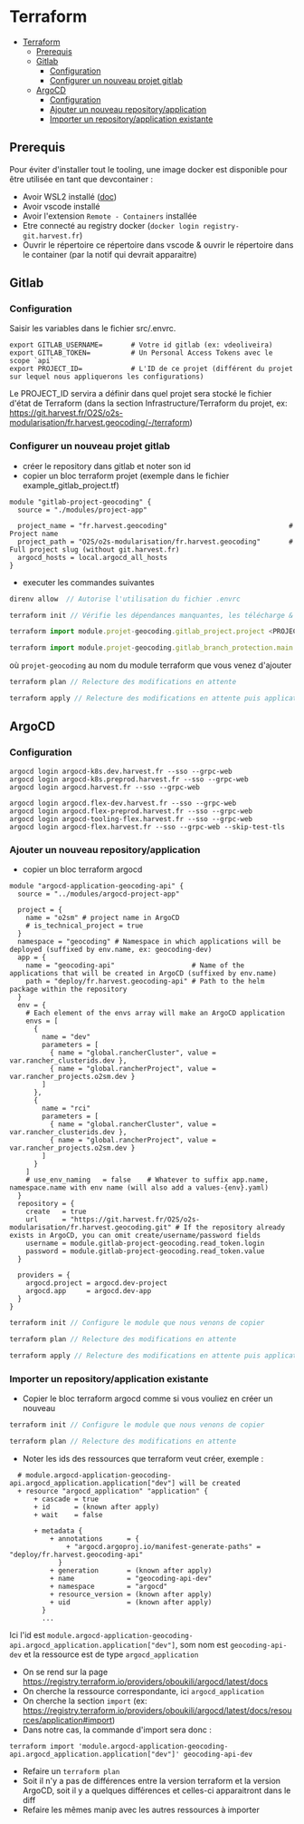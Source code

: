 # Terraform

- [Terraform](#terraform)
  - [Prerequis](#prerequis)
  - [Gitlab](#gitlab)
    - [Configuration](#configuration)
    - [Configurer un nouveau projet gitlab](#configurer-un-nouveau-projet-gitlab)
  - [ArgoCD](#argocd)
    - [Configuration](#configuration-1)
    - [Ajouter un nouveau repository/application](#ajouter-un-nouveau-repositoryapplication)
    - [Importer un repository/application existante](#importer-un-repositoryapplication-existante)

## Prerequis

Pour éviter d'installer tout le tooling, une image docker est disponible pour être utilisée en tant que devcontainer :
* Avoir WSL2 installé ([doc](https://docs.microsoft.com/fr-fr/windows/wsl/install))
* Avoir vscode installé
* Avoir l'extension `Remote - Containers` installée
* Etre connecté au registry docker (`docker login registry-git.harvest.fr`)
* Ouvrir le répertoire ce répertoire dans vscode & ouvrir le répertoire dans le container (par la notif qui devrait apparaitre)

## Gitlab

### Configuration

Saisir les variables dans le fichier src/.envrc.
```shell
export GITLAB_USERNAME=       # Votre id gitlab (ex: vdeoliveira)
export GITLAB_TOKEN=          # Un Personal Access Tokens avec le scope `api`
export PROJECT_ID=            # L'ID de ce projet (différent du projet sur lequel nous appliquerons les configurations)
```
Le PROJECT_ID servira a définir dans quel projet sera stocké le fichier d'état de Terraform (dans la section Infrastructure/Terraform du projet, ex: https://git.harvest.fr/O2S/o2s-modularisation/fr.harvest.geocoding/-/terraform)

### Configurer un nouveau projet gitlab
- créer le repository dans gitlab et noter son id
- copier un bloc terraform projet (exemple dans le fichier example_gitlab_project.tf)
```hcl
module "gitlab-project-geocoding" {
  source = "./modules/project-app"

  project_name = "fr.harvest.geocoding"                              # Project name
  project_path = "O2S/o2s-modularisation/fr.harvest.geocoding"       # Full project slug (without git.harvest.fr)
  argocd_hosts = local.argocd_all_hosts
}
```
- executer les commandes suivantes

```javascript
direnv allow  // Autorise l'utilisation du fichier .envrc
```

```javascript
terraform init // Vérifie les dépendances manquantes, les télécharge & génère le fichier .lock.hcl
```

```javascript
terraform import module.projet-geocoding.gitlab_project.project <PROJECT_ID>
```

```javascript
terraform import module.projet-geocoding.gitlab_branch_protection.main <PROJECT_ID>:main
```
où `projet-geocoding` au nom du module terraform que vous venez d'ajouter

```javascript
terraform plan // Relecture des modifications en attente
```

```javascript
terraform apply // Relecture des modifications en attente puis application après confirmation
```


## ArgoCD

### Configuration

```shell
argocd login argocd-k8s.dev.harvest.fr --sso --grpc-web
argocd login argocd-k8s.preprod.harvest.fr --sso --grpc-web
argocd login argocd.harvest.fr --sso --grpc-web

argocd login argocd.flex-dev.harvest.fr --sso --grpc-web
argocd login argocd.flex-preprod.harvest.fr --sso --grpc-web
argocd login argocd-tooling-flex.harvest.fr --sso --grpc-web
argocd login argocd-flex.harvest.fr --sso --grpc-web --skip-test-tls
```

### Ajouter un nouveau repository/application

* copier un bloc terraform argocd
```hcl
module "argocd-application-geocoding-api" {
  source = "../modules/argocd-project-app"

  project = {
    name = "o2sm" # project name in ArgoCD
    # is_technical_project = true
  }
  namespace = "geocoding" # Namespace in which applications will be deployed (suffixed by env.name, ex: geocoding-dev)
  app = {
    name = "geocoding-api"                   # Name of the applications that will be created in ArgoCD (suffixed by env.name)
    path = "deploy/fr.harvest.geocoding-api" # Path to the helm package within the repository
  }
  env = {
    # Each element of the envs array will make an ArgoCD application
    envs = [
      {
        name = "dev"
        parameters = [
          { name = "global.rancherCluster", value = var.rancher_clusterids.dev },
          { name = "global.rancherProject", value = var.rancher_projects.o2sm.dev }
        ]
      },
      {
        name = "rci"
        parameters = [
          { name = "global.rancherCluster", value = var.rancher_clusterids.dev },
          { name = "global.rancherProject", value = var.rancher_projects.o2sm.dev }
        ]
      }
    ]
    # use_env_naming   = false    # Whatever to suffix app.name, namespace.name with env name (will also add a values-{env}.yaml)
  }
  repository = {
    create   = true
    url      = "https://git.harvest.fr/O2S/o2s-modularisation/fr.harvest.geocoding.git" # If the repository already exists in ArgoCD, you can omit create/username/password fields
    username = module.gitlab-project-geocoding.read_token.login
    password = module.gitlab-project-geocoding.read_token.value
  }

  providers = {
    argocd.project = argocd.dev-project
    argocd.app     = argocd.dev-app
  }
}

```

```javascript
terraform init // Configure le module que nous venons de copier
```

```javascript
terraform plan // Relecture des modifications en attente
```

```javascript
terraform apply // Relecture des modifications en attente puis application après confirmation
```

### Importer un repository/application existante

* Copier le bloc terraform argocd comme si vous vouliez en créer un nouveau

```javascript
terraform init // Configure le module que nous venons de copier
```

```javascript
terraform plan // Relecture des modifications en attente
```
* Noter les ids des ressources que terraform veut créer, exemple :

```hcl
  # module.argocd-application-geocoding-api.argocd_application.application["dev"] will be created
  + resource "argocd_application" "application" {
      + cascade = true
      + id      = (known after apply)
      + wait    = false

      + metadata {
          + annotations      = {
              + "argocd.argoproj.io/manifest-generate-paths" = "deploy/fr.harvest.geocoding-api"
            }
          + generation       = (known after apply)
          + name             = "geocoding-api-dev"
          + namespace        = "argocd"
          + resource_version = (known after apply)
          + uid              = (known after apply)
        }
        ...
```
Ici l'id est `module.argocd-application-geocoding-api.argocd_application.application["dev"]`, som nom est `geocoding-api-dev` et la ressource est de type `argocd_application`
* On se rend sur la page https://registry.terraform.io/providers/oboukili/argocd/latest/docs
* On cherche la ressource correspondante, ici `argocd_application`
* On cherche la section `import` (ex: https://registry.terraform.io/providers/oboukili/argocd/latest/docs/resources/application#import)
* Dans notre cas, la commande d'import sera donc :
```shell
terraform import 'module.argocd-application-geocoding-api.argocd_application.application["dev"]' geocoding-api-dev
```
* Refaire un `terraform plan`
* Soit il n'y a pas de différences entre la version terraform et la version ArgoCD, soit il y a quelques différences et celles-ci apparaitront dans le diff
* Refaire les mêmes manip avec les autres ressources à importer
